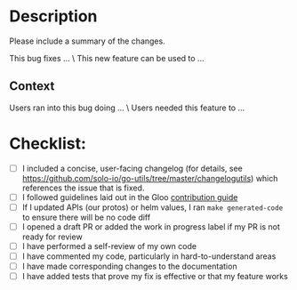 # Description

Please include a summary of the changes.

This bug fixes ... \ This new feature can be used to ...

## Context

Users ran into this bug doing ... \ Users needed this feature to ...

# Checklist:

- [ ] I included a concise, user-facing changelog (for details, see https://github.com/solo-io/go-utils/tree/master/changelogutils) which references the issue that is fixed.
- [ ] I followed guidelines laid out in the Gloo [contribution guide](https://docs.solo.io/gloo/latest/contributing/)
- [ ] If I updated APIs (our protos) or helm values, I ran `make generated-code` to ensure there will be no code diff
- [ ] I opened a draft PR or added the work in progress label if my PR is not ready for review
- [ ] I have performed a self-review of my own code
- [ ] I have commented my code, particularly in hard-to-understand areas
- [ ] I have made corresponding changes to the documentation
- [ ] I have added tests that prove my fix is effective or that my feature works